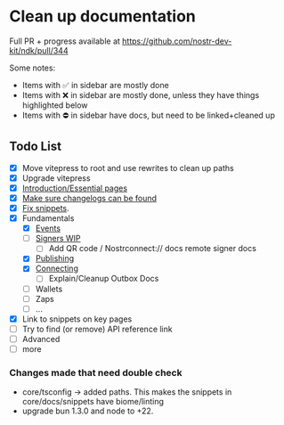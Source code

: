 # Clean up documentation

Full PR + progress available at https://github.com/nostr-dev-kit/ndk/pull/344

Some notes:

- Items with ✅ in sidebar are mostly done
- Items with ❌ in sidebar are mostly done, unless they have things highlighted below
- Items with ⛔ in sidebar have docs, but need to be linked+cleaned up

## Todo List

- [x] Move vitepress to root and use rewrites to clean up paths
- [x] Upgrade vitepress
- [x] [Introduction/Essential pages](https://ndkdocs.asknostr.site/core/docs/getting-started/introduction.html)
- [x] [Make sure changelogs can be found](https://ndkdocs.asknostr.site/docs/changelogs.html)
- [x] [Fix snippets](https://ndkdocs.asknostr.site/docs/snippets.html).
- [x] Fundamentals
    - [x] [Events](https://ndkdocs.asknostr.site/core/docs/fundamentals/events.html)
    - [ ] [Signers WIP](https://ndkdocs.asknostr.site/core/docs/fundamentals/signers.html)
        - [ ] Add QR code / Nostrconnect:// docs remote signer docs
    - [x] [Publishing](https://ndkdocs.asknostr.site/core/docs/fundamentals/publishing.html)
    - [x] [Connecting](https://ndkdocs.asknostr.site/core/docs/fundamentals/connecting.html)
        - [ ] Explain/Cleanup Outbox Docs
    - [ ] Wallets
    - [ ] Zaps
    - [ ] ...
- [x] Link to snippets on key pages
- [ ] Try to find (or remove) API reference link
- [ ] Advanced
- [ ] more

### Changes made that need double check

- core/tsconfig -> added paths. This makes the snippets in core/docs/snippets have biome/linting
- upgrade bun 1.3.0 and node to +22.